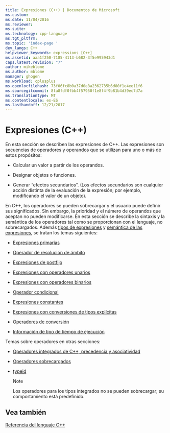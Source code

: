 ```yaml
---
title: Expresiones (C++) | Documentos de Microsoft
ms.custom: 
ms.date: 11/04/2016
ms.reviewer: 
ms.suite: 
ms.technology: cpp-language
ms.tgt_pltfrm: 
ms.topic: 'index-page '
dev_langs: C++
helpviewer_keywords: expressions [C++]
ms.assetid: aaa1f250-7185-4113-b682-3f5e995943d1
caps.latest.revision: "7"
author: mikeblome
ms.author: mblome
manager: ghogen
ms.workload: cplusplus
ms.openlocfilehash: 73f06fc8b0a37d0e8a2362735b6d80f1e4ee11f6
ms.sourcegitcommit: 8fa8fdf0fbb4f57950f1e8f4f9b81b4d39ec7d7a
ms.translationtype: MT
ms.contentlocale: es-ES
ms.lasthandoff: 12/21/2017
---
```

# <a name="expressions-c"></a>Expresiones (C++)
En esta sección se describen las expresiones de C++. Las expresiones son secuencias de operadores y operandos que se utilizan para uno o más de estos propósitos:  
  
-   Calcular un valor a partir de los operandos.  
  
-   Designar objetos o funciones.  
  
-   Generar “efectos secundarios”. (Los efectos secundarios son cualquier acción distinta de la evaluación de la expresión; por ejemplo, modificando el valor de un objeto).  
  
 En C++, los operadores se pueden sobrecargar y el usuario puede definir sus significados. Sin embargo, la prioridad y el número de operandos que aceptan no pueden modificarse. En esta sección se describe la sintaxis y la semántica de los operadores tal como se proporcionan con el lenguaje, no sobrecargados. Además [tipos de expresiones](../cpp/types-of-expressions.md) y [semántica de las expresiones](../cpp/semantics-of-expressions.md), se tratan los temas siguientes:  
  
-   [Expresiones primarias](../cpp/primary-expressions.md)  
  
-   [Operador de resolución de ámbito](../cpp/scope-resolution-operator.md)  
  
-   [Expresiones de postfijo](../cpp/postfix-expressions.md)  
  
-   [Expresiones con operadores unarios](../cpp/expressions-with-unary-operators.md)  
  
-   [Expresiones con operadores binarios](../cpp/expressions-with-binary-operators.md)  
  
-   [Operador condicional](../cpp/conditional-operator-q.md)  
  
-   [Expresiones constantes](../cpp/cpp-constant-expressions.md)  
  
-   [Expresiones con conversiones de tipos explícitas](http://msdn.microsoft.com/en-us/060ad6b4-9592-4f3e-8509-a20ac84a85ae)  
  
-   [Operadores de conversión](../cpp/casting-operators.md)  
  
-   [Información de tipo de tiempo de ejecución](../cpp/run-time-type-information.md)  
  
 Temas sobre operadores en otras secciones:  
  
-   [Operadores integrados de C++, precedencia y asociatividad](../cpp/cpp-built-in-operators-precedence-and-associativity.md)  
  
-   [Operadores sobrecargados](../cpp/operator-overloading.md)  
  
-   [typeid](../windows/typeid-cpp-component-extensions.md)  
  
    > [!NOTE]
    >  Los operadores para los tipos integrados no se pueden sobrecargar; su comportamiento está predefinido.  
  
## <a name="see-also"></a>Vea también  
 [Referencia del lenguaje C++](../cpp/cpp-language-reference.md)